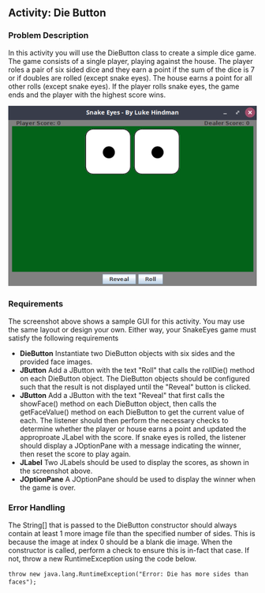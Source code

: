 ## Activity: Die Button
### Problem Description
In this activity you will use the DieButton class to create a simple dice game. The game consists of a single player, playing against the house. The player roles a pair of six sided dice and they earn a point if the sum of the dice is 7 or if doubles are rolled (except snake eyes). The house earns a point for all other rolls (except snake eyes).  If the player rolls snake eyes, the game ends and the player with the highest score wins.

<img src="SnakeEyesScreenshot.png" alt="Snake Eyes Screenshot">

### Requirements
The screenshot above shows a sample GUI for this activity.  You may use the same layout or design your own.  Either way, your SnakeEyes game must satisfy the following requirements

+ **DieButton** Instantiate two DieButton objects with six sides and the provided face images.
+ **JButton** Add a JButton with the text "Roll" that calls the rollDie() method on each DieButton object. The DieButton objects should be configured such that the result is not displayed until the "Reveal" button is clicked.
+ **JButton** Add a JButton with the text "Reveal" that first calls the showFace() method on each DieButton object, then calls the getFaceValue() method on each DieButton to get the current value of each.  The listener should then perform the necessary checks to determine whether the player or house earns a point and updated the approproate JLabel with the score. If snake eyes is rolled, the listener should display a JOptionPane with a message indicating the winner, then reset the score to play again.
+ **JLabel** Two JLabels should be used to display the scores, as shown in the screenshot above.
+ **JOptionPane** A JOptionPane should be used to display the winner when the game is over.


### Error Handling
The String[] that is passed to the DieButton constructor should always contain at least 1 more image file than the specified number of sides. This is because the image at index 0 should be a blank die image.  When the constructor is called, perform a check to ensure this is in-fact that case. If not, throw a new RuntimeException using the code below.

```
throw new java.lang.RuntimeException("Error: Die has more sides than faces");
```

